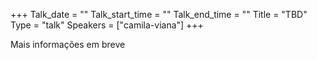 +++
Talk_date = ""
Talk_start_time = ""
Talk_end_time = ""
Title = "TBD"
Type = "talk"
Speakers = ["camila-viana"]
+++

Mais informações em breve
